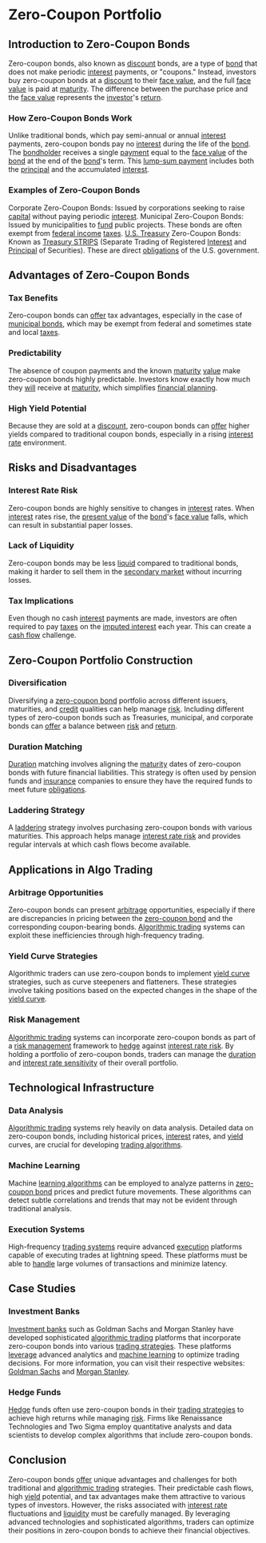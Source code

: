 # Zero-Coupon Portfolio

## Introduction to Zero-Coupon Bonds
Zero-coupon bonds, also known as [discount](../d/discount.md) bonds, are a type of [bond](../b/bond.md) that does not make periodic [interest](../i/interest.md) payments, or "coupons." Instead, investors buy zero-coupon bonds at a [discount](../d/discount.md) to their [face value](../f/face_value.md), and the full [face value](../f/face_value.md) is paid at [maturity](../m/maturity.md). The difference between the purchase price and the [face value](../f/face_value.md) represents the [investor](../i/investor.md)'s [return](../r/return.md).

### How Zero-Coupon Bonds Work
Unlike traditional bonds, which pay semi-annual or annual [interest](../i/interest.md) payments, zero-coupon bonds pay no [interest](../i/interest.md) during the life of the [bond](../b/bond.md). The [bondholder](../b/bondholder.md) receives a single [payment](../p/payment.md) equal to the [face value](../f/face_value.md) of the [bond](../b/bond.md) at the end of the [bond](../b/bond.md)'s term. This [lump-sum payment](../l/lump-sum_payment.md) includes both the [principal](../p/principal.md) and the accumulated [interest](../i/interest.md).

### Examples of Zero-Coupon Bonds
Corporate Zero-Coupon Bonds: Issued by corporations seeking to raise [capital](../c/capital.md) without paying periodic [interest](../i/interest.md).
Municipal Zero-Coupon Bonds: Issued by municipalities to [fund](../f/fund.md) public projects. These bonds are often exempt from [federal income](../f/federal_income.md) [taxes](../t/taxes.md).
[U.S. Treasury](../u/u.s._treasury.md) Zero-Coupon Bonds: Known as [Treasury STRIPS](../t/treasury_strips.md) (Separate Trading of Registered [Interest](../i/interest.md) and [Principal](../p/principal.md) of Securities). These are direct [obligations](../o/obligation.md) of the U.S. government.

## Advantages of Zero-Coupon Bonds
### Tax Benefits
Zero-coupon bonds can [offer](../o/offer.md) tax advantages, especially in the case of [municipal bonds](../m/municipal_bonds.md), which may be exempt from federal and sometimes state and local [taxes](../t/taxes.md).

### Predictability
The absence of coupon payments and the known [maturity](../m/maturity.md) [value](../v/value.md) make zero-coupon bonds highly predictable. Investors know exactly how much they [will](../w/will.md) receive at [maturity](../m/maturity.md), which simplifies [financial planning](../f/financial_planning.md).

### High Yield Potential
Because they are sold at a [discount](../d/discount.md), zero-coupon bonds can [offer](../o/offer.md) higher yields compared to traditional coupon bonds, especially in a rising [interest rate](../i/interest_rate.md) environment.

## Risks and Disadvantages
### Interest Rate Risk
Zero-coupon bonds are highly sensitive to changes in [interest](../i/interest.md) rates. When [interest](../i/interest.md) rates rise, the [present value](../p/present_value.md) of the [bond](../b/bond.md)'s [face value](../f/face_value.md) falls, which can result in substantial paper losses.

### Lack of Liquidity
Zero-coupon bonds may be less [liquid](../l/liquid.md) compared to traditional bonds, making it harder to sell them in the [secondary market](../s/secondary_market.md) without incurring losses.

### Tax Implications
Even though no cash [interest](../i/interest.md) payments are made, investors are often required to pay [taxes](../t/taxes.md) on the [imputed interest](../i/imputed_interest.md) each year. This can create a [cash flow](../c/cash_flow.md) challenge.

## Zero-Coupon Portfolio Construction
### Diversification
Diversifying a [zero-coupon bond](../z/zero-coupon_bond.md) portfolio across different issuers, maturities, and [credit](../c/credit.md) qualities can help manage [risk](../r/risk.md). Including different types of zero-coupon bonds such as Treasuries, municipal, and corporate bonds can [offer](../o/offer.md) a balance between [risk](../r/risk.md) and [return](../r/return.md).

### Duration Matching
[Duration](../d/duration.md) matching involves aligning the [maturity](../m/maturity.md) dates of zero-coupon bonds with future financial liabilities. This strategy is often used by pension funds and [insurance](../i/insurance.md) companies to ensure they have the required funds to meet future [obligations](../o/obligation.md).

### Laddering Strategy
A [laddering](../l/laddering.md) strategy involves purchasing zero-coupon bonds with various maturities. This approach helps manage [interest rate risk](../i/interest_rate_risk.md) and provides regular intervals at which cash flows become available.

## Applications in Algo Trading
### Arbitrage Opportunities
Zero-coupon bonds can present [arbitrage](../a/arbitrage.md) opportunities, especially if there are discrepancies in pricing between the [zero-coupon bond](../z/zero-coupon_bond.md) and the corresponding coupon-bearing bonds. [Algorithmic trading](../a/algorithmic_trading.md) systems can exploit these inefficiencies through high-frequency trading.

### Yield Curve Strategies
Algorithmic traders can use zero-coupon bonds to implement [yield curve](../y/yield_curve.md) strategies, such as curve steepeners and flatteners. These strategies involve taking positions based on the expected changes in the shape of the [yield curve](../y/yield_curve.md).

### Risk Management
[Algorithmic trading](../a/algorithmic_trading.md) systems can incorporate zero-coupon bonds as part of a [risk management](../r/risk_management.md) framework to [hedge](../h/hedge.md) against [interest rate risk](../i/interest_rate_risk.md). By holding a portfolio of zero-coupon bonds, traders can manage the [duration](../d/duration.md) and [interest rate sensitivity](../i/interest_rate_sensitivity.md) of their overall portfolio.

## Technological Infrastructure
### Data Analysis
[Algorithmic trading](../a/algorithmic_trading.md) systems rely heavily on data analysis. Detailed data on zero-coupon bonds, including historical prices, [interest](../i/interest.md) rates, and [yield](../y/yield.md) curves, are crucial for developing [trading algorithms](../t/trading_algorithms.md).

### Machine Learning
Machine [learning algorithms](../l/learning_algorithms_in_trading.md) can be employed to analyze patterns in [zero-coupon bond](../z/zero-coupon_bond.md) prices and predict future movements. These algorithms can detect subtle correlations and trends that may not be evident through traditional analysis.

### Execution Systems
High-frequency [trading systems](../t/trading_systems.md) require advanced [execution](../e/execution.md) platforms capable of executing trades at lightning speed. These platforms must be able to [handle](../h/handle.md) large volumes of transactions and minimize latency.

## Case Studies
### Investment Banks
[Investment banks](../i/investment_bank_(ib).md) such as Goldman Sachs and Morgan Stanley have developed sophisticated [algorithmic trading](../a/algorithmic_trading.md) platforms that incorporate zero-coupon bonds into various [trading strategies](../t/trading_strategies.md). These platforms [leverage](../l/leverage.md) advanced analytics and [machine learning](../m/machine_learning.md) to optimize trading decisions. For more information, you can visit their respective websites: [Goldman Sachs](https://www.goldmansachs.com/) and [Morgan Stanley](https://www.morganstanley.com/).

### Hedge Funds
[Hedge](../h/hedge.md) funds often use zero-coupon bonds in their [trading strategies](../t/trading_strategies.md) to achieve high returns while managing [risk](../r/risk.md). Firms like Renaissance Technologies and Two Sigma employ quantitative analysts and data scientists to develop complex algorithms that include zero-coupon bonds.

## Conclusion
Zero-coupon bonds [offer](../o/offer.md) unique advantages and challenges for both traditional and [algorithmic trading](../a/algorithmic_trading.md) strategies. Their predictable cash flows, high [yield](../y/yield.md) potential, and tax advantages make them attractive to various types of investors. However, the risks associated with [interest rate](../i/interest_rate.md) fluctuations and [liquidity](../l/liquidity.md) must be carefully managed. By leveraging advanced technologies and sophisticated algorithms, traders can optimize their positions in zero-coupon bonds to achieve their financial objectives.
